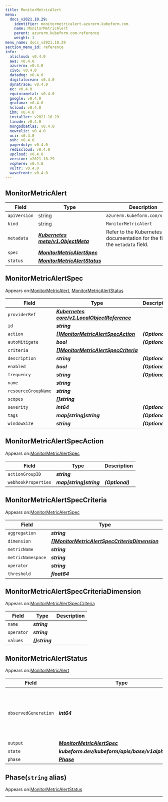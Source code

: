 ```yaml
---
title: MonitorMetricAlert
menu:
  docs_v2021.10.29:
    identifier: monitormetricalert-azurerm.kubeform.com
    name: MonitorMetricAlert
    parent: azurerm.kubeform.com-reference
    weight: 1
menu_name: docs_v2021.10.29
section_menu_id: reference
info:
  alicloud: v0.4.0
  aws: v0.4.0
  azurerm: v0.4.0
  civo: v0.4.0
  datadog: v0.4.0
  digitalocean: v0.4.0
  dynatrace: v0.4.0
  ec: v0.4.0
  equinixmetal: v0.4.0
  google: v0.4.0
  grafana: v0.4.0
  hcloud: v0.4.0
  ibm: v0.4.0
  installer: v2021.10.29
  linode: v0.4.0
  mongodbatlas: v0.4.0
  newrelic: v0.4.0
  oci: v0.4.0
  ovh: v0.4.0
  pagerduty: v0.4.0
  rediscloud: v0.4.0
  upcloud: v0.4.0
  version: v2021.10.29
  vsphere: v0.4.0
  vultr: v0.4.0
  wavefront: v0.4.0
---
```


## MonitorMetricAlert
| Field | Type | Description |
| ------ | ----- | ----------- |
| `apiVersion` | string | `azurerm.kubeform.com/v1alpha1` |
|    `kind` | string | `MonitorMetricAlert` |
| `metadata` | ***[Kubernetes meta/v1.ObjectMeta](https://v1-18.docs.kubernetes.io/docs/reference/generated/kubernetes-api/v1.18/#objectmeta-v1-meta)***|Refer to the Kubernetes API documentation for the fields of the `metadata` field.|
| `spec` | ***[MonitorMetricAlertSpec](#monitormetricalertspec)***||
| `status` | ***[MonitorMetricAlertStatus](#monitormetricalertstatus)***||
## MonitorMetricAlertSpec

Appears on:[MonitorMetricAlert](#monitormetricalert), [MonitorMetricAlertStatus](#monitormetricalertstatus)

| Field | Type | Description |
| ------ | ----- | ----------- |
| `providerRef` | ***[Kubernetes core/v1.LocalObjectReference](https://v1-18.docs.kubernetes.io/docs/reference/generated/kubernetes-api/v1.18/#localobjectreference-v1-core)***||
| `id` | ***string***||
| `action` | ***[[]MonitorMetricAlertSpecAction](#monitormetricalertspecaction)***| ***(Optional)*** |
| `autoMitigate` | ***bool***| ***(Optional)*** |
| `criteria` | ***[[]MonitorMetricAlertSpecCriteria](#monitormetricalertspeccriteria)***||
| `description` | ***string***| ***(Optional)*** |
| `enabled` | ***bool***| ***(Optional)*** |
| `frequency` | ***string***| ***(Optional)*** |
| `name` | ***string***||
| `resourceGroupName` | ***string***||
| `scopes` | ***[]string***||
| `severity` | ***int64***| ***(Optional)*** |
| `tags` | ***map[string]string***| ***(Optional)*** |
| `windowSize` | ***string***| ***(Optional)*** |
## MonitorMetricAlertSpecAction

Appears on:[MonitorMetricAlertSpec](#monitormetricalertspec)

| Field | Type | Description |
| ------ | ----- | ----------- |
| `actionGroupID` | ***string***||
| `webhookProperties` | ***map[string]string***| ***(Optional)*** |
## MonitorMetricAlertSpecCriteria

Appears on:[MonitorMetricAlertSpec](#monitormetricalertspec)

| Field | Type | Description |
| ------ | ----- | ----------- |
| `aggregation` | ***string***||
| `dimension` | ***[[]MonitorMetricAlertSpecCriteriaDimension](#monitormetricalertspeccriteriadimension)***| ***(Optional)*** |
| `metricName` | ***string***||
| `metricNamespace` | ***string***||
| `operator` | ***string***||
| `threshold` | ***float64***||
## MonitorMetricAlertSpecCriteriaDimension

Appears on:[MonitorMetricAlertSpecCriteria](#monitormetricalertspeccriteria)

| Field | Type | Description |
| ------ | ----- | ----------- |
| `name` | ***string***||
| `operator` | ***string***||
| `values` | ***[]string***||
## MonitorMetricAlertStatus

Appears on:[MonitorMetricAlert](#monitormetricalert)

| Field | Type | Description |
| ------ | ----- | ----------- |
| `observedGeneration` | ***int64***| ***(Optional)*** Resource generation, which is updated on mutation by the API Server.|
| `output` | ***[MonitorMetricAlertSpec](#monitormetricalertspec)***| ***(Optional)*** |
| `state` | ***kubeform.dev/kubeform/apis/base/v1alpha1.State***| ***(Optional)*** |
| `phase` | ***[Phase](#phase)***| ***(Optional)*** |
## Phase(`string` alias)

Appears on:[MonitorMetricAlertStatus](#monitormetricalertstatus)

---
